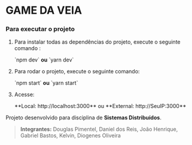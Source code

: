 # GAME DA VEIA

### Para executar o projeto

1.  Para instalar todas as dependências do projeto, execute o seguinte comando :
    <p>`npm dev` <b>ou</b> `yarn dev`</p>
2.  Para rodar o projeto, execute o seguinte comando:
    <p>`npm start` <b>ou</b> `yarn start`</p>
3.  Acesse:
    <p> **Local: http://localhost:3000** ou **External: http://SeuIP:3000**</p>

Projeto desenvolvido para disciplina de **Sistemas Distribuídos**.

> **Integrantes:** Douglas Pimentel, Daniel dos Reis, João Henrique, Gabriel Bastos, Kelvin, Diogenes Oliveira
